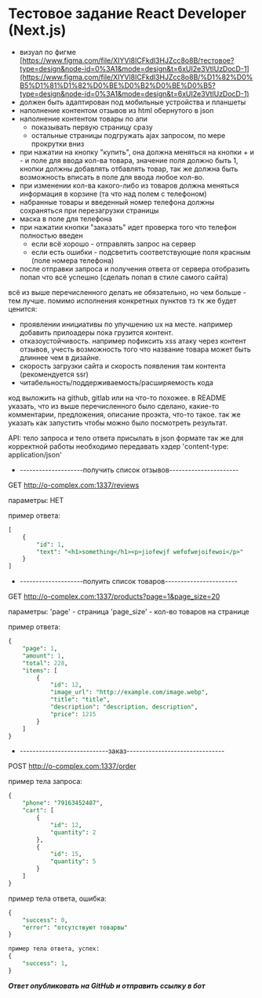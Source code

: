 # Тестовое задание **React Developer (Next.js)**

- визуал по фигме [https://www.figma.com/file/XIYVl8ICFkdl3HJZcc8o8B/тестовое?type=design&node-id=0%3A1&mode=design&t=6xUI2e3VtlUzDocD-1](https://www.figma.com/file/XIYVl8ICFkdl3HJZcc8o8B/%D1%82%D0%B5%D1%81%D1%82%D0%BE%D0%B2%D0%BE%D0%B5?type=design&node-id=0%3A1&mode=design&t=6xUI2e3VtlUzDocD-1)
- должен быть адаптирован под мобильные устройства и планшеты
- наполнение контентом отзывов из html обернутого в json
- наполнение контентом товары по апи
    - показывать первую страницу сразу
    - остальные страницы подгружать ajax запросом, по мере прокрутки вниз
- при нажатии на кнопку "купить", она должна меняться на кнопки + и - и поле для ввода кол-ва товара, значение поля должно быть 1, кнопки должны добавлять отбавлять товар, так же должна быть возможность вписать в поле для ввода любое кол-во.
- при изменении кол-ва какого-либо из товаров должна меняться информация в корзине (та что над полем с телефоном)
- набранные товары и введенный номер телефона должны сохраняться при перезагрузки страницы
- маска в поле для телефона
- при нажатии кнопки "заказать" идет проверка того что телефон полностью введен
    - если всё хорошо - отправлять запрос на сервер
    - если есть ошибки - подсветить соответствующие поля красным (поле номера телефона)
- после отправки запроса и получения ответа от сервера отобразить попап что всё успешно (сделать попап в стиле самого сайта)

всё из выше перечисленного делать не обязательно, но чем больше - тем лучше.
помимо исполнения конкретных пунктов тз тк же будет ценится:

- проявлении инициативы по улучшению ux на месте. например добавить прилоадеры пока грузится контент.
- отказоустойчивость. например пофиксить xss атаку через контент отзывов, учесть возможность того что название товара может быть длиннее чем в дизайне.
- скорость загрузки сайта и скорость появления там контента (рекомендуется ssr)
- читабельность/поддерживаемость/расширяемость кода

код выложить на github, gitlab или на что-то похожее.
в README указать, что из выше перечисленного было сделано, какие-то комментарии, предложения, описание проэкта, что-то такое.
так же указать как запустить чтобы можно было посмотреть результат.

API:
тело запроса и тело ответа присылать в json формате
так же для корректной работы необходимо передавать хэдер 'content-type: application/json'

- --------------------получить список отзывов----------------------

GET http://o-complex.com:1337/reviews

параметры: НЕТ

пример ответа:

```sql
[
	{
		"id": 1,
		"text": "<h1>something</h1><p>jiofewjf wefofwejoifewoi</p>"
	}
]
```

- --------------------полуить список товаров-----------------------

GET http://o-complex.com:1337/products?page=1&page_size=20

параметры:
'page' - страница
'page_size' - кол-во товаров на странице

пример ответа:

```sql
{
	"page": 1,
	"amount": 1,
	"total": 228,
	"items": [
		{
			"id": 12,
			"image_url": "http://example.com/image.webp",
			"title": "title",
			"description": "description, description",
			"price": 1215
		}
	]
}
```

- ----------------------------заказ-------------------------------

POST http://o-complex.com:1337/order

пример тела запроса:

```sql
{
	"phone": "79163452487",
	"cart": [
		{
			"id": 12,
			"quantity": 2
		},
		{
			"id": 15,
			"quantity": 5
		}
	]
}

```

пример тела ответа, ошибка:

```sql
{
	"success": 0,
	"error": "отсутствуют товарвы"
}

пример тела ответа, успех:
{
	"success": 1,
}
```

***Ответ опубликовать на GitHub и отправить ссылку в бот***
